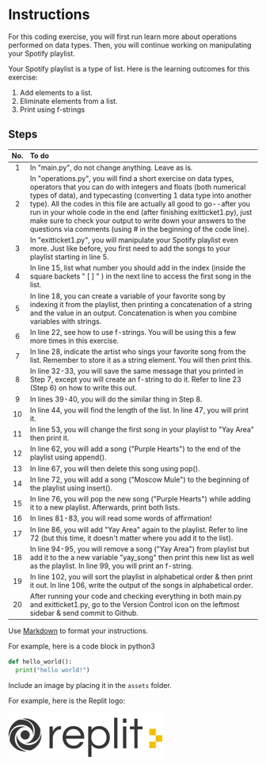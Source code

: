 # Instructions  

For this coding exercise, you will first run learn more about operations performed on data types. Then, you will continue working on manipulating your Spotify playlist.

Your Spotify playlist is a type of list. Here is the learning outcomes for this exercise:
  1. Add elements to a list.
  2. Eliminate elements from a list.
  3. Print using f-strings

## Steps
No.| To do
:-:|:-
1| In "main.py", do not change anything. Leave as is. 
2| In "operations.py", you will find a short exercise on data types, operators that you can do with integers and floats (both numerical types of data), and typecasting (converting 1 data type into another type). All the codes in this file are actually all good to go--after you run in your whole code in the end (after finishing exitticket1.py), just make sure to check your output to write down your answers to the questions via comments (using # in the beginning of the code line).
3| In "exitticket1.py", you will manipulate your Spotify playlist even more. Just like before, you first need to add the songs to your playlist starting in line 5.
4| In line 15, list what number you should add in the index (inside the square backets " [ ] " ) in the next line to access the first song in the list.
5| In line 18, you can create a variable of your favorite song by indexing it from the playlist, then printing a concatenation of a string and the value in an output. Concatenation is when you combine variables with strings.
6| In line 22, see how to use f-strings. You will be using this a few more times in this exercise.
7| In line 28, indicate the artist who sings your favorite song from the list. Remember to store it as a string element. You will then print this.
8| In line 32-33, you will save the same message that you printed in Step 7, except you will create an f-string to do it. Refer to line 23 (Step 6) on how to write this out.
9| In lines 39-40, you will do the similar thing in Step 8.
10| In line 44, you will find the length of the list. In line 47, you will print it.
11| In line 53, you will change the first song in your playlist to "Yay Area" then print it.
12| In line 62, you will add a song ("Purple Hearts") to the end of the playlist using append().
13| In line 67, you will then delete this song using pop().
14| In line 72, you will add a song ("Moscow Mule") to the beginning of the playlist using insert().
15| In line 76, you will pop the new song ("Purple Hearts") while adding it to a new playlist. Afterwards, print both lists.
16| In lines 81-83, you will read some words of affirmation!
17| In line 86, you will add "Yay Area" again to the playlist. Refer to line 72 (but this time, it doesn't matter where you add it to the list).
18| In line 94-95, you will remove a song ("Yay Area") from playlist but add it to the a new variable "yay_song" then print this new list as well as the playlist. In line 99, you will print an f-string.
19| In line 102, you will sort the playlist in alphabetical order & then print it out. In line 106, write the output of the songs in alphabetical order.
20| After running your code and checking everything in both main.py and exitticket1.py, go to the Version Control icon on the leftmost sidebar & send commit to Github.




  Use [Markdown](https://gist.github.com/cuonggt/9b7d08a597b167299f0d) to format your instructions.

  For example, here is a code block in python3
```python
def hello_world():
  print("hello world!")
```


  Include an image by placing it in the `assets` folder.

  For example, here is the Replit logo:

  ![alt text](assets/logo.png)
  
  